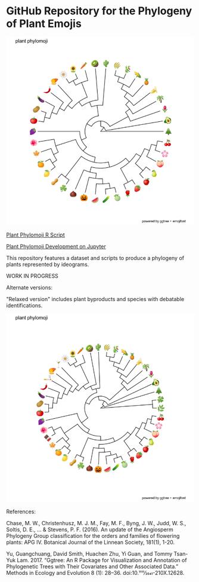 # GitHub Repository for the Phylogeny of Plant Emojis



![](./StrictPhylomoji.png) 

   [Plant Phylomoji R Script](https://github.com/ghuertaramos/PlantPhylomoji/blob/master/PlantPhylomoji.R)
   
  [Plant Phylomoji Development on Jupyter](https://github.com/ghuertaramos/PlantPhylomoji/blob/master/PlantPhylomoji.ipynb)

   
  This repository features a dataset and scripts to produce a phylogeny of plants represented by ideograms.
  
  WORK IN PROGRESS
  
Alternate versions:

"Relaxed version" includes plant byproducts and species with debatable identifications.

![](./RelaxedPhylomoji.png) 

  
  
  
  
  
 References:
 
 Chase, M. W., Christenhusz, M. J. M., Fay, M. F., Byng, J. W., Judd, W. S., Soltis, D. E., ... & Stevens, P. F. (2016). An update of the Angiosperm Phylogeny Group classification for the orders and families of flowering plants: APG IV. Botanical Journal of the Linnean Society, 181(1), 1-20.
 
 Yu, Guangchuang, David Smith, Huachen Zhu, Yi Guan, and Tommy Tsan-Yuk Lam. 2017. “Ggtree: An R Package for Visualization and Annotation of Phylogenetic Trees with Their Covariates and Other Associated Data.” Methods in Ecology and Evolution 8 (1): 28–36. doi:10.1111⁄2041-210X.12628.

